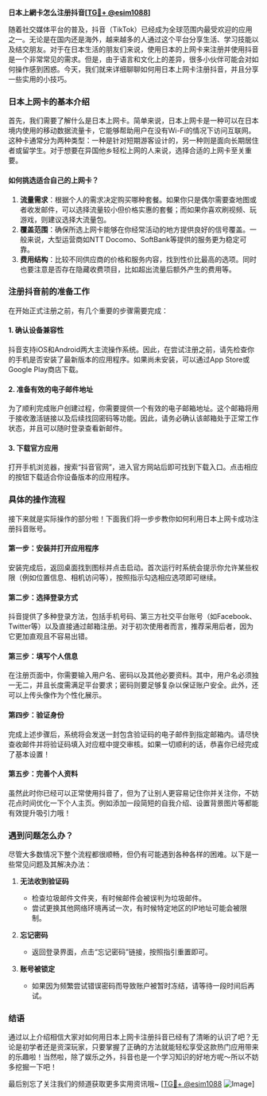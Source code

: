 **日本上網卡怎么注册抖音[[TG💪+ @esim1088](https://t.me/s/esim1088)]**

随着社交媒体平台的普及，抖音（TikTok）已经成为全球范围内最受欢迎的应用之一。无论是在国内还是海外，越来越多的人通过这个平台分享生活、学习技能以及结交朋友。对于在日本生活的朋友们来说，使用日本的上网卡来注册并使用抖音是一个非常常见的需求。但是，由于语言和文化上的差异，很多小伙伴可能会对如何操作感到困惑。今天，我们就来详细聊聊如何用日本上网卡注册抖音，并且分享一些实用的小技巧。

### 日本上网卡的基本介绍

首先，我们需要了解什么是日本上网卡。简单来说，日本上网卡是一种可以在日本境内使用的移动数据流量卡，它能够帮助用户在没有Wi-Fi的情况下访问互联网。这种卡通常分为两种类型：一种是针对短期游客设计的，另一种则是面向长期居住者或留学生。对于想要在异国他乡轻松上网的人来说，选择合适的上网卡至关重要。

#### 如何挑选适合自己的上网卡？

1. **流量需求**：根据个人的需求决定购买哪种套餐。如果你只是偶尔需要查地图或者收发邮件，可以选择流量较小但价格实惠的套餐；而如果你喜欢刷视频、玩游戏，则建议选择大流量包。
2. **覆盖范围**：确保所选上网卡能够在你经常活动的地方提供良好的信号覆盖。一般来说，大型运营商如NTT Docomo、SoftBank等提供的服务更为稳定可靠。
3. **费用结构**：比较不同供应商的价格和服务内容，找到性价比最高的选项。同时也要注意是否存在隐藏收费项目，比如超出流量后额外产生的费用等。

### 注册抖音前的准备工作

在开始正式注册之前，有几个重要的步骤需要完成：

#### 1. 确认设备兼容性
抖音支持iOS和Android两大主流操作系统。因此，在尝试注册之前，请先检查你的手机是否安装了最新版本的应用程序。如果尚未安装，可以通过App Store或Google Play商店下载。

#### 2. 准备有效的电子邮件地址
为了顺利完成账户创建过程，你需要提供一个有效的电子邮箱地址。这个邮箱将用于接收激活链接以及后续找回密码等功能。因此，请务必确认该邮箱处于正常工作状态，并且可以随时登录查看新邮件。

#### 3. 下载官方应用
打开手机浏览器，搜索“抖音官网”，进入官方网站后即可找到下载入口。点击相应的按钮下载适合你设备版本的应用程序。

### 具体的操作流程

接下来就是实际操作的部分啦！下面我们将一步步教你如何利用日本上网卡成功注册抖音账号。

#### 第一步：安装并打开应用程序
安装完成后，返回桌面找到图标并点击启动。首次运行时系统会提示你允许某些权限（例如位置信息、相机访问等），按照指示勾选相应选项即可继续。

#### 第二步：选择登录方式
抖音提供了多种登录方法，包括手机号码、第三方社交平台账号（如Facebook、Twitter等）以及直接通过邮箱注册。对于初次使用者而言，推荐采用后者，因为它更加直观且不容易出错。

#### 第三步：填写个人信息
在注册页面中，你需要输入用户名、密码以及其他必要资料。其中，用户名必须独一无二，并且长度需满足平台要求；密码则要足够复杂以保证账户安全。此外，还可以上传头像作为个性化展示。

#### 第四步：验证身份
完成上述步骤后，系统将会发送一封包含验证码的电子邮件到指定邮箱内。请尽快查收邮件并将验证码填入对应框中提交审核。如果一切顺利的话，恭喜你已经完成了基本设置！

#### 第五步：完善个人资料
虽然此时你已经可以正常使用抖音了，但为了让别人更容易记住你并关注你，不妨花点时间优化一下个人主页。例如添加一段简短的自我介绍、设置背景图片等都能有效提升吸引力哦！

### 遇到问题怎么办？

尽管大多数情况下整个流程都很顺畅，但仍有可能遇到各种各样的困难。以下是一些常见问题及其解决办法：

1. **无法收到验证码**
   - 检查垃圾邮件文件夹，有时候邮件会被误判为垃圾邮件。
   - 尝试更换其他网络环境再试一次，有时候特定地区的IP地址可能会被限制。
   
2. **忘记密码**
   - 返回登录界面，点击“忘记密码”链接，按照指引重置即可。

3. **账号被锁定**
   - 如果因为频繁尝试错误密码而导致账户被暂时冻结，请等待一段时间后再试。

### 结语

通过以上介绍相信大家对如何用日本上网卡注册抖音已经有了清晰的认识了吧？无论是初学者还是资深玩家，只要掌握了正确的方法就能轻松享受这款热门应用带来的乐趣啦！当然啦，除了娱乐之外，抖音也是一个学习知识的好地方呢～所以不妨多挖掘一下吧！

最后别忘了关注我们的频道获取更多实用资讯哦~ [[TG💪+ @esim1088](https://t.me/s/esim1088) ![Image](https://i.postimg.cc/4NQfJmqS/Snipaste-2025-05-13-00-14-12.png)]